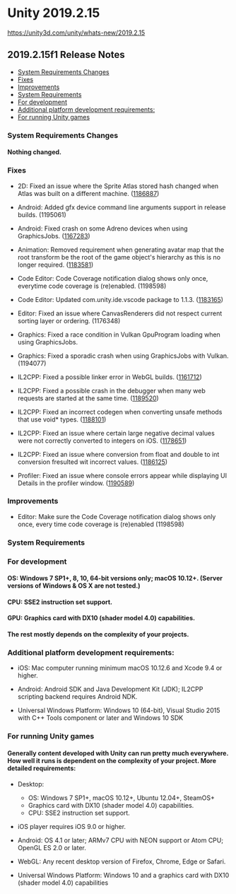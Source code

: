 # Unity 2019.2.15

https://unity3d.com/unity/whats-new/2019.2.15

## 2019.2.15f1 Release Notes

- [System Requirements Changes](#system-requirements-changes)
- [Fixes](#fixes)
- [Improvements](#improvements)
- [System Requirements](#system-requirements)
- [For development](#for-development)
- [Additional platform development requirements:](#additional-platform-development-requirements)
- [For running Unity games](#for-running-unity-games)


### System Requirements Changes

#### Nothing changed.

### Fixes

*   2D: Fixed an issue where the Sprite Atlas stored hash changed when Atlas was built on a different machine. ([1186887](https://issuetracker.unity3d.com/issues/sprite-atlas-stored-hash-changes-when-atlas-is-built-on-a-different-machine))
    
*   Android: Added gfx device command line arguments support in release builds. (1195061)
    
*   Android: Fixed crash on some Adreno devices when using GraphicsJobs. ([1167283](https://issuetracker.unity3d.com/issues/android-lwrp-vulkan-build-crashes-when-having-any-object-in-front-of-the-camera))
    
*   Animation: Removed requirement when generating avatar map that the root transform be the root of the game object's hierarchy as this is no longer required. ([1183581](https://issuetracker.unity3d.com/issues/animation-stream-binding-animationstream-handles-on-a-nested-animator-hierarchy-triggers-an-exception))
    
*   Code Editor: Code Coverage notification dialog shows only once, everytime code coverage is (re)enabled. (1198598)
    
*   Code Editor: Updated com.unity.ide.vscode package to 1.1.3. ([1183165](https://issuetracker.unity3d.com/issues/vscode-a-script-fails-to-open-when-external-script-editor-is-set-to-code-dot-exe))
    
*   Editor: Fixed an issue where CanvasRenderers did not respect current sorting layer or ordering. (1176348)
    
*   Graphics: Fixed a race condition in Vulkan GpuProgram loading when using GraphicsJobs.
    
*   Graphics: Fixed a sporadic crash when using GraphicsJobs with Vulkan. (1194077)
    
*   IL2CPP: Fixed a possible linker error in WebGL builds. ([1161712](https://issuetracker.unity3d.com/issues/webgl-building-fails-with-emscriptens-python-failure))
    
*   IL2CPP: Fixed a possible crash in the debugger when many web requests are started at the same time. ([1189520](https://issuetracker.unity3d.com/issues/ios-crash-on-il2cpp-mono-thread-internal-is-current-after-validating-a-certificate))
    
*   IL2CPP: Fixed an incorrect codegen when converting unsafe methods that use void\* types. ([1188101](https://issuetracker.unity3d.com/issues/il2cpp-build-development-player-fails-when-processing-unsafe-script))
    
*   IL2CPP: Fixed an issue where certain large negative decimal values were not correctly converted to integers on iOS. ([1178651](https://issuetracker.unity3d.com/issues/ios-system-dot-componentmodel-dot-typeconverter-dot-convertto-causes-overflowexception-on-minint))
    
*   IL2CPP: Fixed an issue where conversion from float and double to int conversion fresulted wit incorrect values. ([1186125](https://issuetracker.unity3d.com/issues/il2cpp-double-and-float-number-values-are-different-when-uint-is-casted-on-them))
    
*   Profiler: Fixed an issue where console errors appear while displaying UI Details in the profiler window. ([1190589](https://issuetracker.unity3d.com/issues/ui-details-profiler-does-not-display-any-information-when-selected-and-throws-exceptions-when-ui-module-is-disabled))
    

### Improvements

*   Editor: Make sure the Code Coverage notification dialog shows only once, every time code coverage is (re)enabled (1198598)

### System Requirements

### For development

#### OS: Windows 7 SP1+, 8, 10, 64-bit versions only; macOS 10.12+. (Server versions of Windows & OS X are not tested.)

#### CPU: SSE2 instruction set support.

#### GPU: Graphics card with DX10 (shader model 4.0) capabilities.

#### The rest mostly depends on the complexity of your projects.

### Additional platform development requirements:

*   iOS: Mac computer running minimum macOS 10.12.6 and Xcode 9.4 or higher.
    
*   Android: Android SDK and Java Development Kit (JDK); IL2CPP scripting backend requires Android NDK.
    
*   Universal Windows Platform: Windows 10 (64-bit), Visual Studio 2015 with C++ Tools component or later and Windows 10 SDK
    

### For running Unity games

#### Generally content developed with Unity can run pretty much everywhere. How well it runs is dependent on the complexity of your project. More detailed requirements:

*   Desktop:
    
    *   OS: Windows 7 SP1+, macOS 10.12+, Ubuntu 12.04+, SteamOS+
    *   Graphics card with DX10 (shader model 4.0) capabilities.
    *   CPU: SSE2 instruction set support.
*   iOS player requires iOS 9.0 or higher.
    
*   Android: OS 4.1 or later; ARMv7 CPU with NEON support or Atom CPU; OpenGL ES 2.0 or later.
    
*   WebGL: Any recent desktop version of Firefox, Chrome, Edge or Safari.
    
*   Universal Windows Platform: Windows 10 and a graphics card with DX10 (shader model 4.0) capabilities
